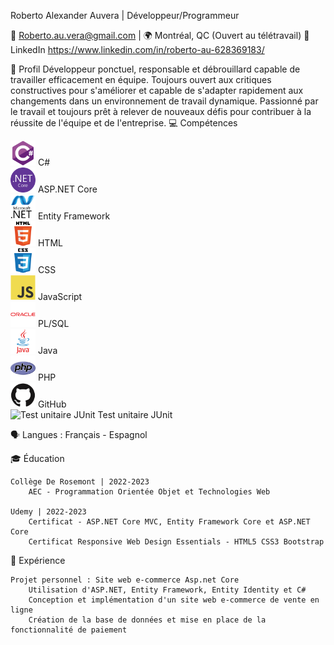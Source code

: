 Roberto Alexander Auvera | Développeur/Programmeur

📧 Roberto.au.vera@gmail.com | 🌍 Montréal, QC (Ouvert au télétravail)
🔗 LinkedIn https://www.linkedin.com/in/roberto-au-628369183/

👤 Profil
Développeur ponctuel, responsable et débrouillard capable de travailler efficacement en équipe. Toujours ouvert aux critiques constructives pour s'améliorer et capable de s'adapter rapidement aux changements dans un environnement de travail dynamique. Passionné par le travail et toujours prêt à relever de nouveaux défis pour contribuer à la réussite de l'équipe et de l'entreprise.
💻 Compétences

<img src="https://raw.githubusercontent.com/devicons/devicon/master/icons/csharp/csharp-original.svg" alt="C#" width="40" height="40" /> C#<br>
<img src="https://raw.githubusercontent.com/devicons/devicon/master/icons/dotnetcore/dotnetcore-original.svg" alt="ASP.NET Core" width="40" height="40" /> ASP.NET Core<br>
<img src="https://raw.githubusercontent.com/devicons/devicon/master/icons/dot-net/dot-net-original-wordmark.svg" alt="Entity Framework" width="40" height="40" /> Entity Framework<br>
<img src="https://raw.githubusercontent.com/devicons/devicon/master/icons/html5/html5-original-wordmark.svg" alt="HTML" width="40" height="40" /> HTML<br>
<img src="https://raw.githubusercontent.com/devicons/devicon/master/icons/css3/css3-original-wordmark.svg" alt="CSS" width="40" height="40" /> CSS<br>
<img src="https://raw.githubusercontent.com/devicons/devicon/master/icons/javascript/javascript-original.svg" alt="JavaScript" width="40" height="40" /> JavaScript<br>
<img src="https://raw.githubusercontent.com/devicons/devicon/master/icons/oracle/oracle-original.svg" alt="PL/SQL" width="40" height="40" /> PL/SQL<br>
<img src="https://raw.githubusercontent.com/devicons/devicon/master/icons/java/java-original-wordmark.svg" alt="Java" width="40" height="40" /> Java<br>
<img src="https://raw.githubusercontent.com/devicons/devicon/master/icons/php/php-original.svg" alt="PHP" width="40" height="40" /> PHP<br>
<img src="https://raw.githubusercontent.com/devicons/devicon/master/icons/github/github-original.svg" alt="GitHub" width="40" height="40" /> GitHub<br>
<img src="https://junit.org/junit5/assets/img/junit5-logo.png" alt="Test unitaire JUnit" width="40" height="40" /> Test unitaire JUnit<br>

     
🗣️ Langues : Français - Espagnol

🎓 Éducation

    Collège De Rosemont | 2022-2023
        AEC - Programmation Orientée Objet et Technologies Web
        
    Udemy | 2022-2023
        Certificat - ASP.NET Core MVC, Entity Framework Core et ASP.NET Core
        Certificat Responsive Web Design Essentials - HTML5 CSS3 Bootstrap

🔨 Expérience

    Projet personnel : Site web e-commerce Asp.net Core
        Utilisation d'ASP.NET, Entity Framework, Entity Identity et C#
        Conception et implémentation d'un site web e-commerce de vente en ligne
        Création de la base de données et mise en place de la fonctionnalité de paiement

